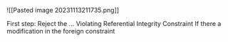 ![[Pasted image 20231113211735.png]]

First step: Reject the ...
Violating Referential Integrity Constraint
	If there a modification in the foreign constraint 